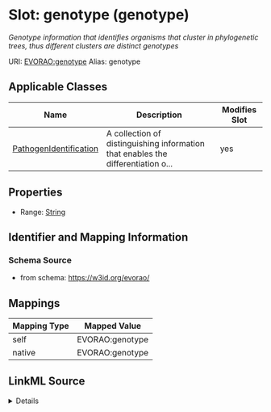 

# Slot: genotype (genotype) 


_Genotype information that identifies organisms that cluster in phylogenetic trees, thus different clusters are distinct genotypes_





URI: [EVORAO:genotype](https://w3id.org/evorao/genotype)
Alias: genotype

<!-- no inheritance hierarchy -->





## Applicable Classes

| Name | Description | Modifies Slot |
| --- | --- | --- |
| [PathogenIdentification](PathogenIdentification.md) | A collection of distinguishing information that enables the differentiation o... |  yes  |







## Properties

* Range: [String](String.md)





## Identifier and Mapping Information







### Schema Source


* from schema: https://w3id.org/evorao/




## Mappings

| Mapping Type | Mapped Value |
| ---  | ---  |
| self | EVORAO:genotype |
| native | EVORAO:genotype |




## LinkML Source

<details>
```yaml
name: genotype
description: Genotype information that identifies organisms that cluster in phylogenetic
  trees, thus different clusters are distinct genotypes
title: genotype
from_schema: https://w3id.org/evorao/
rank: 1000
alias: genotype
domain_of:
- PathogenIdentification
range: string
required: false
multivalued: false

```
</details>